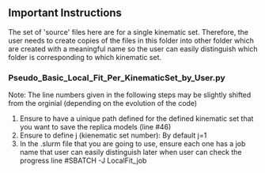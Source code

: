 ## Important Instructions

The set of 'source' files here are for a single kinematic set. Therefore, the user needs to create copies of the files in this folder into other folder which are created with a meaningful name so the user can easily distinguish which folder is corresponding to which kinematic set.

### Pseudo_Basic_Local_Fit_Per_KinematicSet_by_User.py

Note: The line numbers given in the following steps may be slightly shifted from the orginial (depending on the evolution of the code)

1. Ensure to have a uinique path defined for the defined kinematic set that you want to save the replica models (line #46)
2. Ensure to define j (kienematic set number): By default j=1
3. In the .slurm file that you are going to use, ensure each one has a job name that user can easily distinguish later when user can check the progress 
   line #SBATCH -J LocalFit_job 
